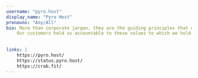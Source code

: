 ```yaml
---
username: "pyro.host"
display_name: "Pyro Host"
pronouns: "Any/All"
bio: More than corporate jargon, they are the guiding principles that define our culture and shape our decisions and actions. All Pyroneers embody our values in their work and interactions with each other and our customers.
    Our customers hold us accountable to these values to which we hold ourselves true. Above all, we believe in working for the greater good.
    
  
links: |
    https://pyro.host/
    https://status.pyro.host/
    https://crab.fit/
---
```

